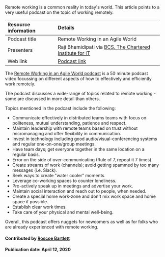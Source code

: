 
<!-- deck start -->
Remote working is a common reality in today's world. This article points to a very useful podcast on the topic of working remotely.
<!-- deck end-->

Resource information | Details 
:--- | :--- 
Podcast title  | Remote Working in an Agile World
Presenters | Raji Bhamidipati via [BCS, The Chartered Institute for IT](https://www.bcs.org/)
Web link | [Podcast link](https://www.infoq.com/presentations/practices-working-remote/?utm_source=email&utm_medium=culture-methods&utm_campaign=newsletter&utm_content=11262019)

The [Remote Working in an Agile World podcast](https://www.infoq.com/presentations/practices-working-remote/?utm_source=email&utm_medium=culture-methods&utm_campaign=newsletter&utm_content=11262019 "Remote Working in an Agile World") is a 50 minute podcast video focussing on different aspects of how to effectively and efficiently work remotely. 

The podcast discusses a wide-range of topics related to remote working - some are discussed in more detail than others.

Topics mentioned in the podcast include the following: 
 - Communicate effectively in distributed teams teams with focus on politeness, mutual understanding, patience and respect.
 - Maintain leadership with remote teams based on trust without micromanaging and offer flexibility in communication.
 - Invest in technology including good audio/visual-conferencing systems and regular one-on-one/group meetings.
 - Have team days; get everyone together in the same location on a regular basis.
 - Error on the side of over-communicating (Rule of 7, repeat it 7 times).
 - Create streams of work (channels); avoid getting spammed by too many messages (i.e. Slack).
 - Seek ways to create "water cooler" moments.
 - Leverage co-working spaces to counter loneliness.
 - Pro-actively speak up in meetings and advertise your work.
 - Maintain social interaction and reach out to people, when needed.
 - Create a special home work-zone and don't mix work space and home space if possible.
 - Establish clear work times.
 - Take care of your physical and mental well-being.

Overall, this podcast offers nuggets for newcomers as well as for folks who are already experienced with remote working.

#### Contributed by [Roscoe Bartlett](https://github.com/bartlettroscoe)

#### Publication date: April 12, 2020

<!---
Publish: yes
Pinned: yes
RSS update: 
Categories: skills
Topics: personal productivity and sustainability
--->
